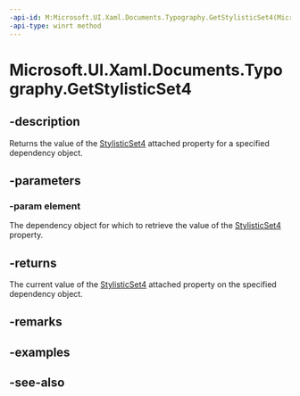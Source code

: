 ```yaml
---
-api-id: M:Microsoft.UI.Xaml.Documents.Typography.GetStylisticSet4(Microsoft.UI.Xaml.DependencyObject)
-api-type: winrt method
---
```


<!-- Method syntax
public bool GetStylisticSet4(Windows.UI.Xaml.DependencyObject element)
-->

# Microsoft.UI.Xaml.Documents.Typography.GetStylisticSet4

## -description
Returns the value of the [StylisticSet4](/windows/winui/api/microsoft.ui.xaml.documents.typography#xaml-attached-properties) attached property for a specified dependency object.

## -parameters
### -param element
The dependency object for which to retrieve the value of the [StylisticSet4](/windows/winui/api/microsoft.ui.xaml.documents.typography#xaml-attached-properties) property.

## -returns
The current value of the [StylisticSet4](/windows/winui/api/microsoft.ui.xaml.documents.typography#xaml-attached-properties) attached property on the specified dependency object.

## -remarks

## -examples

## -see-also
